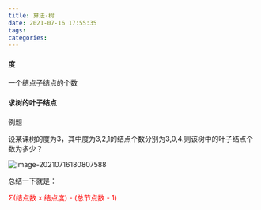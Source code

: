 ```yaml
---
title: 算法-树
date: 2021-07-16 17:55:35
tags:
categories:
---
```


#### 度

一个结点子结点的个数



#### 求树的叶子结点

例题

设某课树的度为3，其中度为3,2,1的结点个数分别为3,0,4.则该树中的叶子结点个数为多少？

![image-20210716180807588](https://picgo-freejim.oss-cn-beijing.aliyuncs.com/to_upload/image-20210716180807588.png)

总结一下就是：

<font color=red>Σ(结点数 x 结点度) - (总节点数 - 1)</font>

